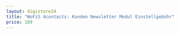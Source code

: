 ```yaml
---
layout: digistore24
title: "WoFiS 4contacts: Kunden Newsletter Modul Einstellgebühr"
price: 189
---
```

